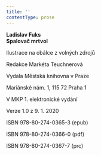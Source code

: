 ```yaml
---
title: ''
contentType: prose
---
```


**Ladislav Fuks  
Spalovač mrtvol**

  

Ilustrace na obálce z volných zdrojů

  

Redakce Markéta Teuchnerová

  

Vydala Městská knihovna v Praze

  

Mariánské nám. 1, 115 72 Praha 1

  

V MKP 1. elektronické vydání

  

Verze 1.0 z 9. 1. 2020

  

ISBN 978-80-274-0365-3 (epub)

  

ISBN 978-80-274-0366-0 (pdf)

  

ISBN 978-80-274-0367-7 (prc)
